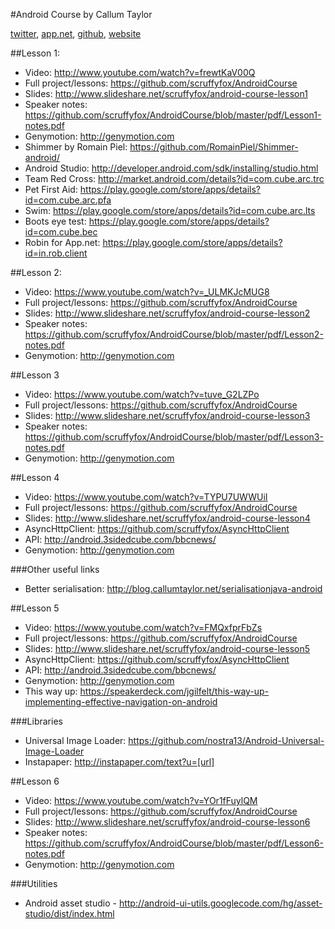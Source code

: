 #Android Course by Callum Taylor

[twitter](http://twitter.com/scruffyfox), [app.net](http://alpha.app.net/scruffyfox), [github](http://github.com/scruffyfox), [website](http://callumtaylor.net)

##Lesson 1:

- Video: http://www.youtube.com/watch?v=frewtKaV00Q
- Full project/lessons: https://github.com/scruffyfox/AndroidCourse
- Slides: http://www.slideshare.net/scruffyfox/android-course-lesson1
- Speaker notes: https://github.com/scruffyfox/AndroidCourse/blob/master/pdf/Lesson1-notes.pdf
- Genymotion: http://genymotion.com
- Shimmer by Romain Piel: https://github.com/RomainPiel/Shimmer-android/
- Android Studio: http://developer.android.com/sdk/installing/studio.html
- Team Red Cross: http://market.android.com/details?id=com.cube.arc.trc
- Pet First Aid: https://play.google.com/store/apps/details?id=com.cube.arc.pfa
- Swim: https://play.google.com/store/apps/details?id=com.cube.arc.lts
- Boots eye test: https://play.google.com/store/apps/details?id=com.cube.bec
- Robin for App.net: https://play.google.com/store/apps/details?id=in.rob.client

##Lesson 2:

- Video: https://www.youtube.com/watch?v=_ULMKJcMUG8
- Full project/lessons: https://github.com/scruffyfox/AndroidCourse
- Slides: http://www.slideshare.net/scruffyfox/android-course-lesson2
- Speaker notes: https://github.com/scruffyfox/AndroidCourse/blob/master/pdf/Lesson2-notes.pdf
- Genymotion: http://genymotion.com

##Lesson 3

- Video: https://www.youtube.com/watch?v=tuve_G2LZPo
- Full project/lessons: https://github.com/scruffyfox/AndroidCourse
- Slides: http://www.slideshare.net/scruffyfox/android-course-lesson3
- Speaker notes: https://github.com/scruffyfox/AndroidCourse/blob/master/pdf/Lesson3-notes.pdf
- Genymotion: http://genymotion.com

##Lesson 4

- Video: https://www.youtube.com/watch?v=TYPU7UWWUiI
- Full project/lessons: https://github.com/scruffyfox/AndroidCourse
- Slides: http://www.slideshare.net/scruffyfox/android-course-lesson4
- AsyncHttpClient: https://github.com/scruffyfox/AsyncHttpClient
- API: http://android.3sidedcube.com/bbcnews/
- Genymotion: http://genymotion.com

###Other useful links

- Better serialisation: http://blog.callumtaylor.net/serialisationjava-android

##Lesson 5

- Video: https://www.youtube.com/watch?v=FMQxfprFbZs
- Full project/lessons: https://github.com/scruffyfox/AndroidCourse
- Slides: http://www.slideshare.net/scruffyfox/android-course-lesson5
- AsyncHttpClient: https://github.com/scruffyfox/AsyncHttpClient
- API: http://android.3sidedcube.com/bbcnews/
- Genymotion: http://genymotion.com
- This way up: https://speakerdeck.com/jgilfelt/this-way-up-implementing-effective-navigation-on-android

###Libraries

- Universal Image Loader: https://github.com/nostra13/Android-Universal-Image-Loader
- Instapaper: http://instapaper.com/text?u=[url]

##Lesson 6

- Video: https://www.youtube.com/watch?v=YOr1fFuylQM
- Full project/lessons: https://github.com/scruffyfox/AndroidCourse
- Slides: http://www.slideshare.net/scruffyfox/android-course-lesson6
- Speaker notes: https://github.com/scruffyfox/AndroidCourse/blob/master/pdf/Lesson6-notes.pdf
- Genymotion: http://genymotion.com

###Utilities

- Android asset studio - http://android-ui-utils.googlecode.com/hg/asset-studio/dist/index.html

